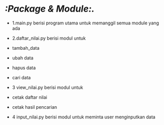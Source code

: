 # *:Package & Module:.*

* 1.main.py berisi program utama untuk memanggil semua module yang ada

* 2.daftar_nilai.py berisi modul untuk
* tambah_data
* ubah data
* hapus data
* cari data
* 3 view_nilai.py berisi modul untuk
*  cetak daftar nilai
*  cetak hasil pencarian

* 4 input_nilai.py berisi modul untuk meminta user menginputkan data
